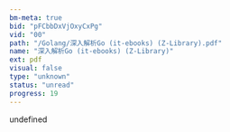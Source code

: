 ```yaml
---
bm-meta: true
bid: "pFCbbDxVjOxyCxPg"
vid: "00"
path: "/Golang/深入解析Go (it-ebooks) (Z-Library).pdf"
name: "深入解析Go (it-ebooks) (Z-Library)"
ext: pdf
visual: false
type: "unknown"
status: "unread"
progress: 19
---
```

undefined